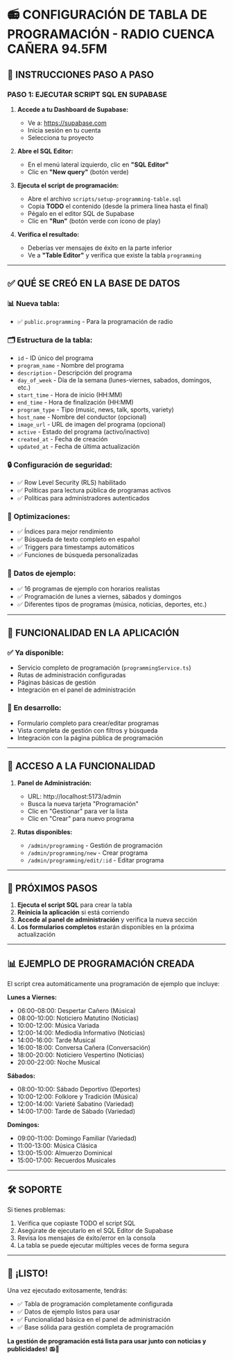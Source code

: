 # 📻 CONFIGURACIÓN DE TABLA DE PROGRAMACIÓN - RADIO CUENCA CAÑERA 94.5FM

## 🎯 INSTRUCCIONES PASO A PASO

### **PASO 1: EJECUTAR SCRIPT SQL EN SUPABASE**

1. **Accede a tu Dashboard de Supabase:**
   - Ve a: https://supabase.com
   - Inicia sesión en tu cuenta
   - Selecciona tu proyecto

2. **Abre el SQL Editor:**
   - En el menú lateral izquierdo, clic en **"SQL Editor"**
   - Clic en **"New query"** (botón verde)

3. **Ejecuta el script de programación:**
   - Abre el archivo `scripts/setup-programming-table.sql`
   - Copia **TODO** el contenido (desde la primera línea hasta el final)
   - Pégalo en el editor SQL de Supabase
   - Clic en **"Run"** (botón verde con ícono de play)

4. **Verifica el resultado:**
   - Deberías ver mensajes de éxito en la parte inferior
   - Ve a **"Table Editor"** y verifica que existe la tabla `programming`

---

## ✅ **QUÉ SE CREÓ EN LA BASE DE DATOS**

### 📊 **Nueva tabla:**
- ✅ `public.programming` - Para la programación de radio

### 🗂️ **Estructura de la tabla:**
- `id` - ID único del programa
- `program_name` - Nombre del programa
- `description` - Descripción del programa
- `day_of_week` - Día de la semana (lunes-viernes, sabados, domingos, etc.)
- `start_time` - Hora de inicio (HH:MM)
- `end_time` - Hora de finalización (HH:MM)
- `program_type` - Tipo (music, news, talk, sports, variety)
- `host_name` - Nombre del conductor (opcional)
- `image_url` - URL de imagen del programa (opcional)
- `active` - Estado del programa (activo/inactivo)
- `created_at` - Fecha de creación
- `updated_at` - Fecha de última actualización

### 🔒 **Configuración de seguridad:**
- ✅ Row Level Security (RLS) habilitado
- ✅ Políticas para lectura pública de programas activos
- ✅ Políticas para administradores autenticados

### 🚀 **Optimizaciones:**
- ✅ Índices para mejor rendimiento
- ✅ Búsqueda de texto completo en español
- ✅ Triggers para timestamps automáticos
- ✅ Funciones de búsqueda personalizadas

### 📝 **Datos de ejemplo:**
- ✅ 16 programas de ejemplo con horarios realistas
- ✅ Programación de lunes a viernes, sábados y domingos
- ✅ Diferentes tipos de programas (música, noticias, deportes, etc.)

---

## 📱 **FUNCIONALIDAD EN LA APLICACIÓN**

### ✅ **Ya disponible:**
- Servicio completo de programación (`programmingService.ts`)
- Rutas de administración configuradas
- Páginas básicas de gestión
- Integración en el panel de administración

### 🚧 **En desarrollo:**
- Formulario completo para crear/editar programas
- Vista completa de gestión con filtros y búsqueda
- Integración con la página pública de programación

---

## 🔗 **ACCESO A LA FUNCIONALIDAD**

1. **Panel de Administración:**
   - URL: http://localhost:5173/admin
   - Busca la nueva tarjeta "Programación"
   - Clic en "Gestionar" para ver la lista
   - Clic en "Crear" para nuevo programa

2. **Rutas disponibles:**
   - `/admin/programming` - Gestión de programación
   - `/admin/programming/new` - Crear programa
   - `/admin/programming/edit/:id` - Editar programa

---

## 🎯 **PRÓXIMOS PASOS**

1. **Ejecuta el script SQL** para crear la tabla
2. **Reinicia la aplicación** si está corriendo
3. **Accede al panel de administración** y verifica la nueva sección
4. **Los formularios completos** estarán disponibles en la próxima actualización

---

## 📊 **EJEMPLO DE PROGRAMACIÓN CREADA**

El script crea automáticamente una programación de ejemplo que incluye:

**Lunes a Viernes:**
- 06:00-08:00: Despertar Cañero (Música)
- 08:00-10:00: Noticiero Matutino (Noticias)
- 10:00-12:00: Música Variada
- 12:00-14:00: Mediodía Informativo (Noticias)
- 14:00-16:00: Tarde Musical
- 16:00-18:00: Conversa Cañera (Conversación)
- 18:00-20:00: Noticiero Vespertino (Noticias)
- 20:00-22:00: Noche Musical

**Sábados:**
- 08:00-10:00: Sábado Deportivo (Deportes)
- 10:00-12:00: Folklore y Tradición (Música)
- 12:00-14:00: Varieté Sabatino (Variedad)
- 14:00-17:00: Tarde de Sábado (Variedad)

**Domingos:**
- 09:00-11:00: Domingo Familiar (Variedad)
- 11:00-13:00: Música Clásica
- 13:00-15:00: Almuerzo Dominical
- 15:00-17:00: Recuerdos Musicales

---

## 🛠️ **SOPORTE**

Si tienes problemas:
1. Verifica que copiaste TODO el script SQL
2. Asegúrate de ejecutarlo en el SQL Editor de Supabase
3. Revisa los mensajes de éxito/error en la consola
4. La tabla se puede ejecutar múltiples veces de forma segura

---

## 🎉 **¡LISTO!**

Una vez ejecutado exitosamente, tendrás:
- ✅ Tabla de programación completamente configurada
- ✅ Datos de ejemplo listos para usar
- ✅ Funcionalidad básica en el panel de administración
- ✅ Base sólida para gestión completa de programación

**La gestión de programación está lista para usar junto con noticias y publicidades!** 📻🎵 